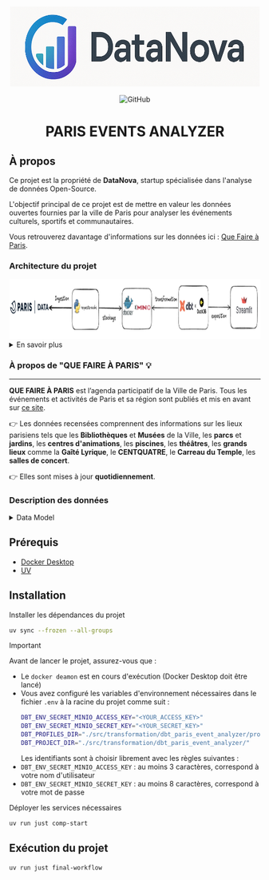 
<div align="center">

<img src="images/datanova-logo.png" alt="logo" width="500" height="160">



![GitHub](https://img.shields.io/github/license/CAprogs/paris-events-analyzer?color=blue)


# PARIS EVENTS ANALYZER

</div>


## À propos

Ce projet est la propriété de **DataNova**, startup spécialisée dans l'analyse de données Open-Source.

L'objectif principal de ce projet est de mettre en valeur les données ouvertes fournies par la ville de Paris pour analyser les événements culturels, sportifs et communautaires.

Vous retrouverez davantage d'informations sur les données ici : [Que Faire à Paris](https://opendata.paris.fr/explore/dataset/que-faire-a-paris-/).


### Architecture du projet

<img src="images/project-archi.png" alt="archi" width="1200" height="120">


<details>
    <summary>En savoir plus</summary>

Pourquoi ce choix ?
- **[Open Data Paris - API](https://opendata.paris.fr/pages/home/)** : Fournit des endpoints pour de nombreux jeux de données, notamment les événements de la ville de Paris.
- **[request-cache](https://requests-cache.readthedocs.io/en/stable/)** : C'est la bibliothèque request mais avec un cache intégré, ce qui permet de réduire les appels API inutiles et de rapidement itérer sur les données.
- **[MinIO x Docker](https://min.io/docs/minio/container/index.html)** : Self-hosted et scalable, MinIO est un `object storage` au même titre qu'Amazon S3, Google Cloud Storage ou Azure Blob Storage. Il permet de stocker les données de manière sécurisée et scalable. La seule différence est que, qui dit self-hosted dit gestion de la maintenance, des mises à jour et de la sécurité etc..
- **[DBT](https://docs.getdbt.com/docs/introduction)** : Facilite la transformation des données avec une approche modulaire et testable.
- **[DuckDB](https://duckdb.org/why_duckdb)** : Base de données légère et rapide, parfaite pour l'analyse de données.
- **[Streamlit](https://docs.streamlit.io/)** : Permet de créer rapidement des applications web interactives pour visualiser les données.
</details>


### À propos de "QUE FAIRE À PARIS" 💡
---

**QUE FAIRE À PARIS** est l’agenda participatif de la Ville de Paris. Tous les événements et activités de Paris et sa région sont publiés et mis en avant sur [ce site](https://www.paris.fr/quefaire).

👉 Les données recensées comprennent des informations sur les lieux parisiens tels que les **Bibliothèques** et **Musées** de la Ville, les **parcs** et **jardins**, les **centres d'animations**, les **piscines**, les **théâtres**, les **grands lieux** comme la **Gaîté Lyrique**, le **CENTQUATRE**, le **Carreau du Temple**, les **salles de concert**.

👉 Elles sont mises à jour **quotidiennement**.


### Description des données

<details>
    <summary> Data Model </summary>

| Feature | Description | Type | Exemple |
| :--- | :--- | :--- | :--- |
| `id` | Identifiant unique de l'événement. | VARCHAR | `315268` |
| `event_id` | Identifiant du modèle de l'événement (utilisé par Algolia). | INTEGER | `12345` |
| `url` | URL de la page de l'événement sur le site Que Faire à Paris. | VARCHAR | `https://quefaire.paris.fr/fiche/315268-le-bel-ete-du-canal` |
| `title` | Titre de l'événement. | VARCHAR | `Le Bel Été du Canal 2025` |
| `lead_text` | Texte d'introduction ou chapô de l'événement. | VARCHAR | `Chaque été, le canal de l'Ourcq s'anime ! Profitez de nombreuses animations, concerts et activités nautiques.` |
| `description` | Contenu détaillé de la fiche de l'événement, au format HTML. | VARCHAR | `<p>Rejoignez-nous pour la 18ème édition du Bel Été du Canal...</p>` |
| `date_start` | Date et heure de début de l'événement. | TIMESTAMPTZ | `2025-07-05T10:00:00+02:00` |
| `date_end` | Date et heure de fin de l'événement. | TIMESTAMPTZ | `2025-08-24T22:00:00+02:00` |
| `occurrences` | Dates et heures des différentes occurrences de l'événement. | VARCHAR | `2025-09-12T02:00:00+02:00_2025-09-12T02:00:00+02:00` |
| `date_description`| Description textuelle (HTML) des dates et horaires. | VARCHAR | `<p>Tous les samedis et dimanches du 5 juillet au 24 août 2025.</p>` |
| `cover_url` | URL de l'image de couverture de l'événement. | VARCHAR | `https://cdn.paris.fr/qfapv4/2024/08/05/huge-a33455995aae764b4149f08f72b37712.jpg` |
| `cover_alt` | Texte alternatif pour l'image de couverture. | VARCHAR | `Personnes faisant du kayak sur le canal de l'Ourcq` |
| `cover_credit` | Crédits de l'image de couverture. | VARCHAR | `© Mairie de Paris` |
| `locations` | Informations sur le lieu associé à l'événement. | VARCHAR | `[{"accessibility": {"blind": null, "pmr": 1, "deaf": null, "sign_language": null, "mental": null}, "address_street": ...}]` |
| `address_name` | Nom du lieu principal de l'événement. | VARCHAR | `Bassin de la Villette` |
| `address_street`| Adresse postale du lieu (numéro et rue). | VARCHAR | `Quai de la Loire` |
| `address_zipcode`| Code postal du lieu. | VARCHAR | `75019` |
| `address_city` | Ville du lieu. | VARCHAR | `Paris` |
| `lat_lon` | Coordonnées géographiques de l'événement. | GEOMETRY | `\x00\x00\x00\x00\x00\x00\x00\x00\x00...` |
| `pmr` | Indique si l'événement est accessible aux Personnes à Mobilité Réduite. | INTEGER | `1 / 0` |
| `blind` | Indique si l'événement est accessible aux personnes malvoyantes. | INTEGER | `1 / 0` |
| `deaf` | Indique si l'événement est accessible aux personnes malentendantes. | INTEGER | `1 / 0` |
| `sign_language` | Indique si l'accès en langue des signes est disponible. | VARCHAR | `1 / 0` |
| `mental` | Indique si l'accès est adapté pour les personnes en situation de handicap mental. | VARCHAR | `1 / 0` |
| `transport` | Moyens de transport pour accéder au lieu. | VARCHAR | `Métro 5 -> Jaurès, RER E : Magenta` |
| `contact_url` | URL du site web officiel ou de contact. | VARCHAR | `https://www.bel-ete-canal.fr` |
| `contact_phone` | Numéro de téléphone de contact. | VARCHAR | `01 42 76 33 50` |
| `contact_mail` | Adresse e-mail de contact. | VARCHAR | `contact@bel-ete-canal.fr` |
| `contact_facebook`| URL de la page Facebook de l'événement. | VARCHAR | `https://facebook.com/bel.ete.canal` |
| `contact_twitter`| URL du compte Twitter de l'événement. | VARCHAR | `https://twitter.com/bel_ete_canal` |
| `price_type` | Type de tarification de l'événement. | VARCHAR | `gratuit / payant / gratuit sous condition` |
| `price_detail` | Détails sur les tarifs. | VARCHAR | `<p>De 13 à 15 euros.</p>` |
| `access_type` | Type d'accès (libre, sur réservation...). | VARCHAR | `libre / conseillee` |
| `access_link` | URL pour la réservation ou l'achat de billets. | VARCHAR | `https://billetterie.bel-ete-canal.fr` |
| `access_link_text`| Texte du lien de réservation. | VARCHAR | `Réservez votre place ici` |
| `updated_at` | Date et heure de la dernière mise à jour de la fiche de l'événement. | TIMESTAMPTZ | `2025-06-12T15:00:00+02:00` |
| `image_couverture`| Champ technique lié à l'image de couverture. | VARCHAR | `` |
| `programs` | Programmes ou festivals auxquels l'événement est associé. | VARCHAR | `L'Été du Canal ; Paris Plages` |
| `address_url` | Lien vers un événement en ligne. | VARCHAR | `https://zoom.us/j/123456789` |
| `address_url_text`| Informations complémentaires sur le lien de l'événement en ligne. | VARCHAR | `Conférence en direct sur Zoom` |
| `address_text` | Compléments d'information sur un lieu (ex: bâtiment, étage...). | VARCHAR | `Retransmis depuis l'Auditorium` |
| `title_event` | Titre court ou libellé de l'événement. | VARCHAR | `Été du Canal` |
| `audience` | Public cible de l'événement. | VARCHAR | `Tout public / Jeune public / Enfants ...` |
| `childrens` | Indique si l'événement est adapté aux enfants. | VARCHAR | `Oui, à partir de 6 ans / Non` |
| `group` | Indique si l'événement est adapté aux groupes. | VARCHAR | `Oui, sur réservation / Non` |
| `locale` | Langue principale de l'événement. | VARCHAR | `fr / en` |
| `rank` | Classement ou popularité de l'événement. | NUMBER | `932.5` |
| `weight` | ... | INTEGER | `100` |
| `qfap_tags` | Catégories ou mots-clés associés à l'événement. | VARCHAR | `Concert ;Festival ;Sport` |
| `universe_tags` | Mots-clés d'univers thématique plus larges. | VARCHAR | `Musique ; Loisirs ; Famille` |
| `event_indoor` | Indique si l'événement se déroule en intérieur (1) ou extérieur (0). | INTEGER | `0 / 1` |
| `event_pets_allowed` | Indique si les animaux de compagnie sont autorisés. | INTEGER | `1 / 0` |
| `contact_organisation_name`| Nom de l'organisation de contact. | VARCHAR | `Association des Canaux de Paris` |
| `contact_url_text`| Texte associé à l'URL de contact. | VARCHAR | `Visitez notre site` |
| `contact_vimeo` | URL de la page Vimeo associée. | VARCHAR | `https://vimeo.com/bel_ete_canal` |
| `contact_deezer`| URL de la page Deezer associée. | VARCHAR | `https://deezer.com/playlist/12345` |
| `contact_tiktok` | URL du compte TikTok associé. | VARCHAR | `https://tiktok.com/@bel_ete_canal` |
| `contact_twitch`| URL de la chaîne Twitch associée. | VARCHAR | `https://twitch.tv/bel_ete_canal` |
| `contact_spotify`| URL de la playlist Spotify associée. | VARCHAR | `https://spotify.com/playlist/abcde` |
| `contact_youtube`| URL de la chaîne YouTube associée. | VARCHAR | `https://youtube.com/c/belelecanal` |
| `contact_bandcamp`| URL de la page Bandcamp associée. | VARCHAR | `https://belelecanal.bandcamp.com` |
| `contact_linkedin`| URL de la page LinkedIn associée. | VARCHAR | `https://linkedin.com/company/bel-ete-canal` |
| `contact_snapchat`| URL du compte Snapchat associé. | VARCHAR | `https://snapchat.com/add/bel_ete_canal` |
| `contact_whatsapp`| Lien ou numéro WhatsApp de contact. | VARCHAR | `https://wa.me/33123456789` |
| `contact_instagram`| URL du compte Instagram associé. | VARCHAR | `https://instagram.com/bel_ete_canal` |
| `contact_messenger`| Lien vers un contact Messenger. | VARCHAR | `https://m.me/bel.ete.canal` |
| `contact_pinterest`| URL du compte Pinterest associé. | VARCHAR | `https://pinterest.com/bel_ete_canal` |
| `contact_soundcloud`| URL de la page Soundcloud associée. | VARCHAR | `https://soundcloud.com/bel_ete_canal` |

</details>


## Prérequis

- [Docker Desktop](https://docs.docker.com/get-started/introduction/get-docker-desktop/)
- [UV](https://docs.astral.sh/uv/getting-started/installation/)

## Installation

Installer les dépendances du projet
```bash
uv sync --frozen --all-groups
```

> [!IMPORTANT]
> Avant de lancer le projet, assurez-vous que :
> - Le `docker deamon` est en cours d'exécution (Docker Desktop doit être lancé)
> - Vous avez configuré les variables d'environnement nécessaires dans le fichier `.env` à la racine du projet comme suit :
>   ```bash
>   DBT_ENV_SECRET_MINIO_ACCESS_KEY="<YOUR_ACCESS_KEY>"
>   DBT_ENV_SECRET_MINIO_SECRET_KEY="<YOUR_SECRET_KEY>"
>   DBT_PROFILES_DIR="./src/transformation/dbt_paris_event_analyzer/profiles/"
>   DBT_PROJECT_DIR="./src/transformation/dbt_paris_event_analyzer/"
>   ```
>   Les identifiants sont à choisir librement avec les règles suivantes :
>  - `DBT_ENV_SECRET_MINIO_ACCESS_KEY` : au moins 3 caractères, correspond à votre nom d'utilisateur
>  - `DBT_ENV_SECRET_MINIO_SECRET_KEY` : au moins 8 caractères, correspond à votre mot de passe
>

Déployer les services nécessaires
```bash
uv run just comp-start
```

## Exécution du projet

```bash
uv run just final-workflow
```
